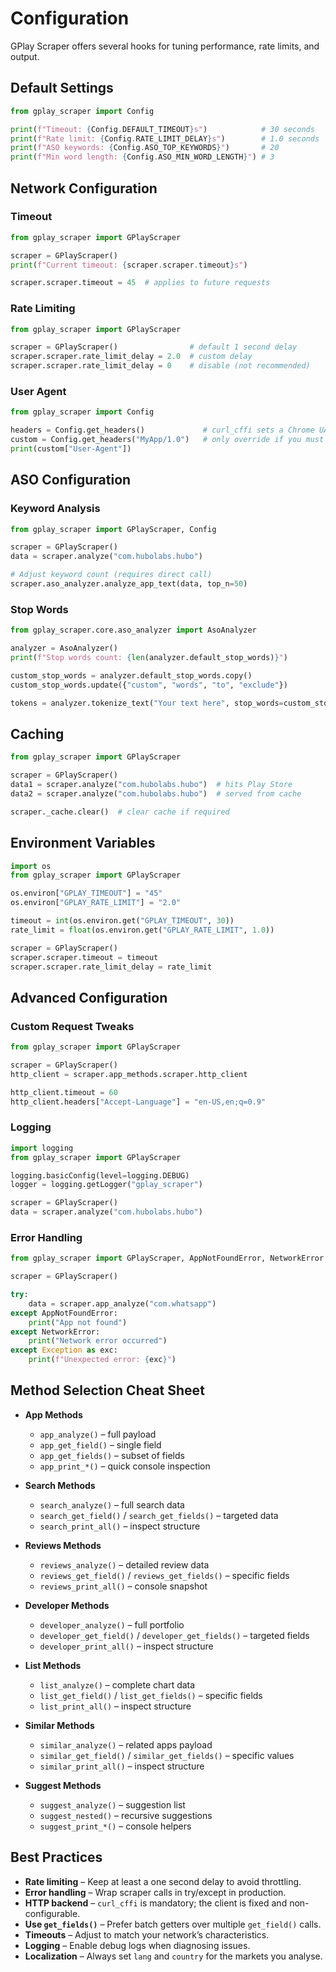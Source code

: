 # Configuration

GPlay Scraper offers several hooks for tuning performance, rate limits, and output.

## Default Settings

```python
from gplay_scraper import Config

print(f"Timeout: {Config.DEFAULT_TIMEOUT}s")            # 30 seconds
print(f"Rate limit: {Config.RATE_LIMIT_DELAY}s")        # 1.0 seconds
print(f"ASO keywords: {Config.ASO_TOP_KEYWORDS}")       # 20
print(f"Min word length: {Config.ASO_MIN_WORD_LENGTH}") # 3
```

## Network Configuration

### Timeout

```python
from gplay_scraper import GPlayScraper

scraper = GPlayScraper()
print(f"Current timeout: {scraper.scraper.timeout}s")

scraper.scraper.timeout = 45  # applies to future requests
```

### Rate Limiting

```python
from gplay_scraper import GPlayScraper

scraper = GPlayScraper()                # default 1 second delay
scraper.scraper.rate_limit_delay = 2.0  # custom delay
scraper.scraper.rate_limit_delay = 0    # disable (not recommended)
```

### User Agent

```python
from gplay_scraper import Config

headers = Config.get_headers()             # curl_cffi sets a Chrome UA internally
custom = Config.get_headers("MyApp/1.0")   # only override if you must
print(custom["User-Agent"])
```

## ASO Configuration

### Keyword Analysis

```python
from gplay_scraper import GPlayScraper, Config

scraper = GPlayScraper()
data = scraper.analyze("com.hubolabs.hubo")

# Adjust keyword count (requires direct call)
scraper.aso_analyzer.analyze_app_text(data, top_n=50)
```

### Stop Words

```python
from gplay_scraper.core.aso_analyzer import AsoAnalyzer

analyzer = AsoAnalyzer()
print(f"Stop words count: {len(analyzer.default_stop_words)}")

custom_stop_words = analyzer.default_stop_words.copy()
custom_stop_words.update({"custom", "words", "to", "exclude"})

tokens = analyzer.tokenize_text("Your text here", stop_words=custom_stop_words)
```

## Caching

```python
from gplay_scraper import GPlayScraper

scraper = GPlayScraper()
data1 = scraper.analyze("com.hubolabs.hubo")  # hits Play Store
data2 = scraper.analyze("com.hubolabs.hubo")  # served from cache

scraper._cache.clear()  # clear cache if required
```

## Environment Variables

```python
import os
from gplay_scraper import GPlayScraper

os.environ["GPLAY_TIMEOUT"] = "45"
os.environ["GPLAY_RATE_LIMIT"] = "2.0"

timeout = int(os.environ.get("GPLAY_TIMEOUT", 30))
rate_limit = float(os.environ.get("GPLAY_RATE_LIMIT", 1.0))

scraper = GPlayScraper()
scraper.scraper.timeout = timeout
scraper.scraper.rate_limit_delay = rate_limit
```

## Advanced Configuration

### Custom Request Tweaks

```python
from gplay_scraper import GPlayScraper

scraper = GPlayScraper()
http_client = scraper.app_methods.scraper.http_client

http_client.timeout = 60
http_client.headers["Accept-Language"] = "en-US,en;q=0.9"
```

### Logging

```python
import logging
from gplay_scraper import GPlayScraper

logging.basicConfig(level=logging.DEBUG)
logger = logging.getLogger("gplay_scraper")

scraper = GPlayScraper()
data = scraper.analyze("com.hubolabs.hubo")
```

### Error Handling

```python
from gplay_scraper import GPlayScraper, AppNotFoundError, NetworkError

scraper = GPlayScraper()

try:
    data = scraper.app_analyze("com.whatsapp")
except AppNotFoundError:
    print("App not found")
except NetworkError:
    print("Network error occurred")
except Exception as exc:
    print(f"Unexpected error: {exc}")
```

## Method Selection Cheat Sheet

- **App Methods**
  - `app_analyze()` – full payload
  - `app_get_field()` – single field
  - `app_get_fields()` – subset of fields
  - `app_print_*()` – quick console inspection

- **Search Methods**
  - `search_analyze()` – full search data
  - `search_get_field()` / `search_get_fields()` – targeted data
  - `search_print_all()` – inspect structure

- **Reviews Methods**
  - `reviews_analyze()` – detailed review data
  - `reviews_get_field()` / `reviews_get_fields()` – specific fields
  - `reviews_print_all()` – console snapshot

- **Developer Methods**
  - `developer_analyze()` – full portfolio
  - `developer_get_field()` / `developer_get_fields()` – targeted fields
  - `developer_print_all()` – inspect structure

- **List Methods**
  - `list_analyze()` – complete chart data
  - `list_get_field()` / `list_get_fields()` – specific fields
  - `list_print_all()` – inspect structure

- **Similar Methods**
  - `similar_analyze()` – related apps payload
  - `similar_get_field()` / `similar_get_fields()` – specific values
  - `similar_print_all()` – inspect structure

- **Suggest Methods**
  - `suggest_analyze()` – suggestion list
  - `suggest_nested()` – recursive suggestions
  - `suggest_print_*()` – console helpers

## Best Practices

- **Rate limiting** – Keep at least a one second delay to avoid throttling.
- **Error handling** – Wrap scraper calls in try/except in production.
- **HTTP backend** – `curl_cffi` is mandatory; the client is fixed and non-configurable.
- **Use `get_fields()`** – Prefer batch getters over multiple `get_field()` calls.
- **Timeouts** – Adjust to match your network’s characteristics.
- **Logging** – Enable debug logs when diagnosing issues.
- **Localization** – Always set `lang` and `country` for the markets you analyse.
